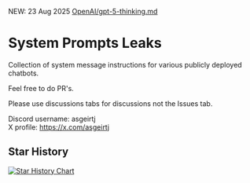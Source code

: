 NEW: 23 Aug 2025 [OpenAI/gpt-5-thinking.md
](https://github.com/asgeirtj/system_prompts_leaks/blob/main/OpenAI/gpt-5-thinking.md)
# System Prompts Leaks

Collection of system message instructions for various publicly deployed chatbots.

Feel free to do PR's.

Please use discussions tabs for discussions not the Issues tab.


Discord username: asgeirtj  
X profile: https://x.com/asgeirtj  




## Star History

[![Star History Chart](https://api.star-history.com/svg?repos=asgeirtj/system_prompts_leaks&type=Date)](https://www.star-history.com/#asgeirtj/system_prompts_leaks&Date)
